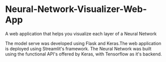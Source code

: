 # Neural-Network-Visualizer-Web-App
A web application that helps you visualize each layer of a Neural Network

The model serve was developed using Flask and Keras.The web application is deployed using Streamlit's framework.
The Neural Network was built using the functional API's offered by Keras, with Tensorflow as it's backend.

